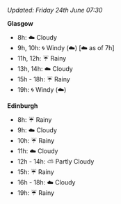 *Updated: Friday 24th June 07:30*

**Glasgow**

* 8h: :cloud: Cloudy
* 9h, 10h: :cyclone: Windy (:cloud:) [:cloud: as of 7h]
* 11h, 12h: :umbrella: Rainy
* 13h, 14h: :cloud: Cloudy
* 15h - 18h: :umbrella: Rainy
* 19h: :cyclone: Windy (:cloud:)

**Edinburgh**

* 8h: :umbrella: Rainy
* 9h: :cloud: Cloudy
* 10h: :umbrella: Rainy
* 11h: :cloud: Cloudy
* 12h - 14h: :partly_sunny: Partly Cloudy
* 15h: :umbrella: Rainy
* 16h - 18h: :cloud: Cloudy
* 19h: :umbrella: Rainy
